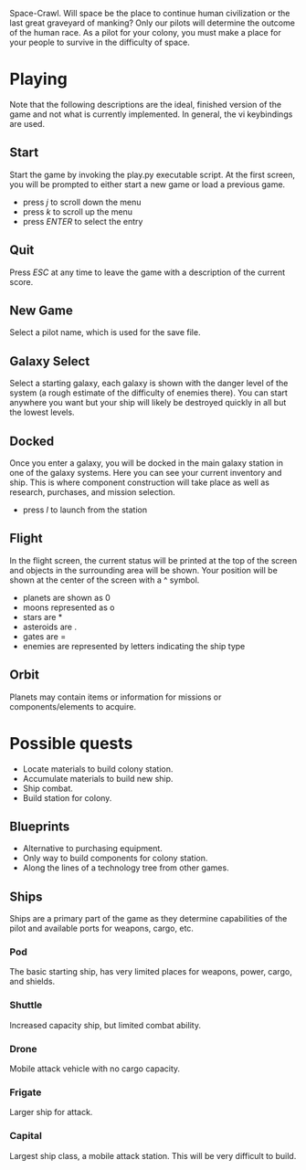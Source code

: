 Space-Crawl.  Will space be the place to continue human civilization or the last great graveyard of manking?  Only our pilots will determine the outcome of the human race.  As a pilot for your colony, you must make a place for your people to survive in the difficulty of space.

Playing
=======
Note that the following descriptions are the ideal, finished version of the game and not what is currently implemented.  In general, the vi keybindings are used.

Start
-----
Start the game by invoking the play.py executable script.  At the first screen, you will be prompted to either start a new game or load a previous game.
* press _j_ to scroll down the menu
* press _k_ to scroll up the menu
* press _ENTER_ to select the entry

Quit
----
Press _ESC_ at any time to leave the game with a description of the current score.

New Game
--------
Select a pilot name, which is used for the save file.

Galaxy Select
-------------
Select a starting galaxy, each galaxy is shown with the danger level of the system (a rough estimate of the difficulty of enemies there).  You can start anywhere you want but your ship will likely be destroyed quickly in all but the lowest levels.

Docked
------
Once you enter a galaxy, you will be docked in the main galaxy station in one of the galaxy systems.  Here you can see your current inventory and ship.  This is where component construction will take place as well as research, purchases, and mission selection.
* press _l_ to launch from the station

Flight
------
In the flight screen, the current status will be printed at the top of the screen and objects in the surrounding area will be shown.  Your position will be shown at the center of the screen with a ^ symbol.
* planets are shown as 0
* moons represented as o
* stars are *
* asteroids are .
* gates are =
* enemies are represented by letters indicating the ship type

Orbit
-----
Planets may contain items or information for missions or components/elements to acquire.


Possible quests
===============
* Locate materials to build colony station.
* Accumulate materials to build new ship.
* Ship combat.
* Build station for colony.

Blueprints
----------
* Alternative to purchasing equipment.
* Only way to build components for colony station.
* Along the lines of a technology tree from other games.

Ships
-----
Ships are a primary part of the game as they determine capabilities of the pilot and available ports for weapons, cargo, etc.

### Pod
The basic starting ship, has very limited places for weapons, power, cargo, and shields.

### Shuttle
Increased capacity ship, but limited combat ability.

### Drone
Mobile attack vehicle with no cargo capacity.

### Frigate
Larger ship for attack.

### Capital
Largest ship class, a mobile attack station.  This will be very difficult to build.
